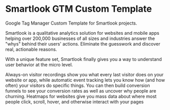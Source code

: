 # Smartlook GTM Custom Template

Google Tag Manager Custom Template for Smartlook projects. 

Smartlook is a qualitative analytics solution for websites and mobile apps helping over 200,000 businesses of all sizes and industries answer the "whys" behind their users' actions. Eliminate the guesswork and discover real, actionable reasons.

With a unique feature set, Smartlook finally gives you a way to understand user behavior at the micro level.

Always-on visitor recordings show you what every last visitor does on your website or app, while automatic event tracking lets you know how (and how often) your visitors do specific things. You can then build conversion funnels to see your conversion rates as well as uncover why people are churning. Heatmaps for websites give you mass data about where most people click, scroll, hover, and otherwise interact with your pages
